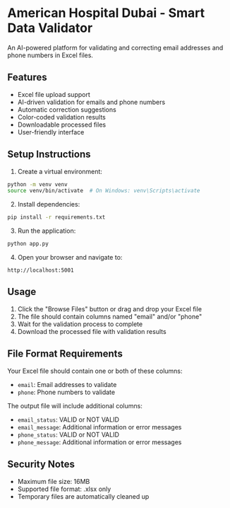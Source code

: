 # American Hospital Dubai - Smart Data Validator

An AI-powered platform for validating and correcting email addresses and phone numbers in Excel files.

## Features

- Excel file upload support
- AI-driven validation for emails and phone numbers
- Automatic correction suggestions
- Color-coded validation results
- Downloadable processed files
- User-friendly interface

## Setup Instructions

1. Create a virtual environment:
```bash
python -m venv venv
source venv/bin/activate  # On Windows: venv\Scripts\activate
```

2. Install dependencies:
```bash
pip install -r requirements.txt
```

3. Run the application:
```bash
python app.py
```

4. Open your browser and navigate to:
```
http://localhost:5001
```

## Usage

1. Click the "Browse Files" button or drag and drop your Excel file
2. The file should contain columns named "email" and/or "phone"
3. Wait for the validation process to complete
4. Download the processed file with validation results

## File Format Requirements

Your Excel file should contain one or both of these columns:
- `email`: Email addresses to validate
- `phone`: Phone numbers to validate

The output file will include additional columns:
- `email_status`: VALID or NOT VALID
- `email_message`: Additional information or error messages
- `phone_status`: VALID or NOT VALID
- `phone_message`: Additional information or error messages

## Security Notes

- Maximum file size: 16MB
- Supported file format: .xlsx only
- Temporary files are automatically cleaned up
